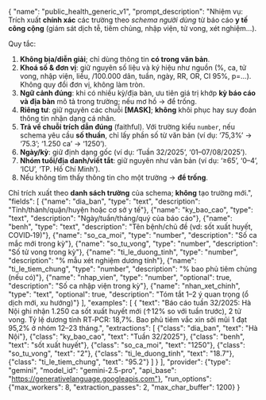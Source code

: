 {
  "name": "public_health_generic_v1",
  "prompt_description": "Nhiệm vụ: Trích xuất **chính xác** các trường theo *schema người dùng* từ báo cáo **y tế công cộng** (giám sát dịch tễ, tiêm chủng, nhập viện, tử vong, xét nghiệm…).

Quy tắc:
1) **Không bịa/diễn giải**; chỉ dùng thông tin **có trong văn bản**.
2) **Khoá số & đơn vị**: giữ nguyên số liệu và ký hiệu như nguồn (%, ca, tử vong, nhập viện, liều, /100.000 dân, tuần, ngày, RR, OR, CI 95%, p=…). Không quy đổi đơn vị, không làm tròn.
3) **Ngữ cảnh đúng**: khi có nhiều kỳ/địa bàn, ưu tiên giá trị khớp **kỳ báo cáo và địa bàn** mô tả trong trường; nếu mơ hồ → để trống.
4) **Riêng tư**: giữ nguyên các chuỗi **[MASK]**; **không** khôi phục hay suy đoán thông tin nhận dạng cá nhân.
5) **Trả về chuỗi trích dẫn đúng** (faithful). Với trường kiểu `number`, nếu schema yêu cầu **số thuần**, chỉ lấy phần số từ văn bản (ví dụ: ‘75,3%’ → ‘75.3’; ‘1.250 ca’ → ‘1250’).
6) **Ngày/kỳ**: giữ định dạng gốc (ví dụ: ‘Tuần 32/2025’, ‘01–07/08/2025’).
7) **Nhóm tuổi/địa danh/viết tắt**: giữ nguyên như văn bản (ví dụ: ‘≥65’, ‘0–4’, ‘ICU’, ‘TP. Hồ Chí Minh’).
8) Nếu không tìm thấy thông tin cho một trường → **để trống**.

Chỉ trích xuất theo **danh sách trường** của schema; **không** tạo trường mới.",
  "fields": [
    {"name": "dia_ban", "type": "text", "description": "Tỉnh/thành/quận/huyện hoặc cơ sở y tế"},
    {"name": "ky_bao_cao", "type": "text", "description": "Ngày/tuần/tháng/quý của báo cáo"},
    {"name": "benh", "type": "text", "description": "Tên bệnh/chủ đề (vd: sốt xuất huyết, COVID‑19)"},
    {"name": "so_ca_moi", "type": "number", "description": "Số ca mắc mới trong kỳ"},
    {"name": "so_tu_vong", "type": "number", "description": "Số tử vong trong kỳ"},
    {"name": "ti_le_duong_tinh", "type": "number", "description": "% mẫu xét nghiệm dương tính"},
    {"name": "ti_le_tiem_chung", "type": "number", "description": "% bao phủ tiêm chủng (nếu có)"},
    {"name": "nhap_vien", "type": "number", "optional": true, "description": "Số ca nhập viện trong kỳ"},
    {"name": "nhan_xet_chinh", "type": "text", "optional": true, "description": "Tóm tắt 1–2 ý quan trọng (ổ dịch mới, xu hướng)"}
  ],
  "examples": [
    {
      "text": "Báo cáo tuần 32/2025: Hà Nội ghi nhận 1.250 ca sốt xuất huyết mới (↑12% so với tuần trước), 2 tử vong. Tỷ lệ dương tính RT‑PCR: 18,7%. Bao phủ tiêm vắc xin sởi mũi 1 đạt 95,2% ở nhóm 12–23 tháng.",
      "extractions": [
        {"class": "dia_ban", "text": "Hà Nội"},
        {"class": "ky_bao_cao", "text": "Tuần 32/2025"},
        {"class": "benh", "text": "sốt xuất huyết"},
        {"class": "so_ca_moi", "text": "1250"},
        {"class": "so_tu_vong", "text": "2"},
        {"class": "ti_le_duong_tinh", "text": "18.7"},
        {"class": "ti_le_tiem_chung", "text": "95.2"}
      ]
    }
  ],
  "provider": {"type": "gemini", "model_id": "gemini-2.5-pro", "api_base": "https://generativelanguage.googleapis.com"},
  "run_options": {"max_workers": 8, "extraction_passes": 2, "max_char_buffer": 1200}
}